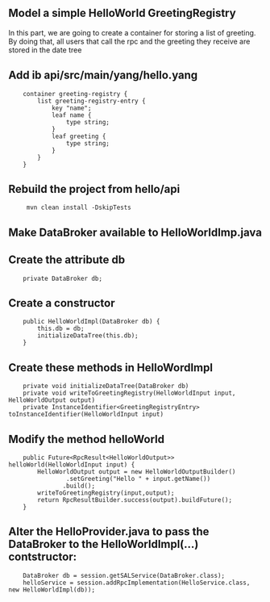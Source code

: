 ## Model a simple HelloWorld GreetingRegistry

In this part, we are going to create a container for storing a list of greeting.
By doing that, all users that call the rpc and the greeting they receive are stored in the date tree 

## Add ib api/src/main/yang/hello.yang

        container greeting-registry {
            list greeting-registry-entry {
                key "name";
                leaf name {
                    type string;
                }
                leaf greeting {
                    type string;
                }
            }
        }

## Rebuild the project from hello/api

         mvn clean install -DskipTests


## Make DataBroker available to HelloWorldImp.java

## Create the attribute db

        private DataBroker db;
    
## Create a constructor

        public HelloWorldImpl(DataBroker db) {
            this.db = db;
            initializeDataTree(this.db);
        }
    
## Create these methods in HelloWordImpl

        private void initializeDataTree(DataBroker db)
        private void writeToGreetingRegistry(HelloWorldInput input, HelloWorldOutput output)
        private InstanceIdentifier<GreetingRegistryEntry> toInstanceIdentifier(HelloWorldInput input)

## Modify the method helloWorld

        public Future<RpcResult<HelloWorldOutput>> helloWorld(HelloWorldInput input) {
            HelloWorldOutput output = new HelloWorldOutputBuilder()
                    .setGreeting("Hello " + input.getName())
                   .build();
            writeToGreetingRegistry(input,output);
            return RpcResultBuilder.success(output).buildFuture();
        }
        

## Alter the HelloProvider.java to pass the DataBroker to the HelloWorldImpl(...) contstructor: 

        DataBroker db = session.getSALService(DataBroker.class);
        helloService = session.addRpcImplementation(HelloService.class, new HelloWorldImpl(db));
        
